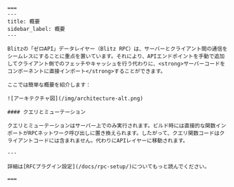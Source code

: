     ===
    ---
    title: 概要
    sidebar_label: 概要
    ---

    Blitzの「ゼロAPI」データレイヤー（Blitz RPC）は、サーバーとクライアント間の通信をシームレスにすることに重点を置いています。それにより、APIエンドポイントを手動で追加してクライアント側でのフェッチやキャッシュを行う代わりに、<strong>サーバーコードをコンポーネントに直接インポート</strong>することができます。

    ここでは簡単な概要を紹介します：

    ![アーキテクチャ図](/img/architecture-alt.png)

    #### クエリとミューテーション

    クエリとミューテーションはサーバー上でのみ実行されます。ビルド時には直接的な関数インポートがRPCネットワーク呼び出しに置き換えられます。したがって、クエリ関数コードはクライアントコードには含まれません。代わりにAPIレイヤーに移動されます。

    ---

    詳細は[RFCプラグイン設定](/docs/rpc-setup/)についてもっと読んでください。

    ===